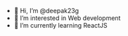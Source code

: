 - 👋 Hi, I’m @deepak23g
- 👀 I’m interested in Web development
- 🌱 I’m currently learning ReactJS


<!---
deepak23g/deepak23g is a ✨ special ✨ repository because its `README.md` (this file) appears on your GitHub profile.
You can click the Preview link to take a look at your changes.
--->
